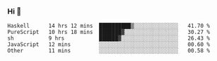 ### Hi 👋

<!--START_SECTION:waka-->

```text
Haskell      14 hrs 12 mins  ██████████▒░░░░░░░░░░░░░░   41.70 %
PureScript   10 hrs 18 mins  ███████▓░░░░░░░░░░░░░░░░░   30.27 %
sh           9 hrs           ██████▓░░░░░░░░░░░░░░░░░░   26.43 %
JavaScript   12 mins         ░░░░░░░░░░░░░░░░░░░░░░░░░   00.60 %
Other        11 mins         ░░░░░░░░░░░░░░░░░░░░░░░░░   00.58 %
```

<!--END_SECTION:waka-->
